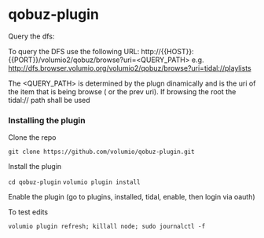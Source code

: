# qobuz-plugin

Query the dfs:

To query the DFS use the following URL: http://{{HOST}}:{{PORT}}/volumio2/qobuz/browse?uri=<QUERY_PATH>
e.g. http://dfs.browser.volumio.org/volumio2/qobuz/browse?uri=tidal://playlists

The <QUERY_PATH> is determined by the plugn dinamically and is the uri of the item that is being browse ( or the prev uri). If browsing the root the tidal:// path shall be used

### Installing the plugin

Clone the repo

`git clone https://github.com/volumio/qobuz-plugin.git`

Install the plugin

`cd qobuz-plugin`
`volumio plugin install`

Enable the plugin (go to plugins, installed, tidal, enable, then login via oauth)

To test edits

`volumio plugin refresh; killall node; sudo journalctl -f`